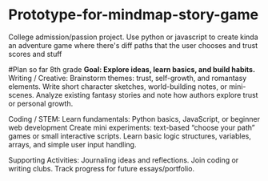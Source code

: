 # Prototype-for-mindmap-story-game
College admission/passion project. Use python or javascript to create kinda an adventure game where there's diff paths that the user chooses and trust scores and stuff

#Plan so far 
8th grade 
**Goal: Explore ideas, learn basics, and build habits.**
Writing / Creative:
Brainstorm themes: trust, self-growth, and romantasy elements.
Write short character sketches, world-building notes, or mini-scenes.
Analyze existing fantasy stories and note how authors explore trust or personal growth.

Coding / STEM:
Learn fundamentals: Python basics, JavaScript, or beginner web development
Create mini experiments: text-based “choose your path” games or small interactive scripts.
Learn basic logic structures, variables, arrays, and simple user input handling.

Supporting Activities:
Journaling ideas and reflections.
Join coding or writing clubs.
Track progress for future essays/portfolio.
